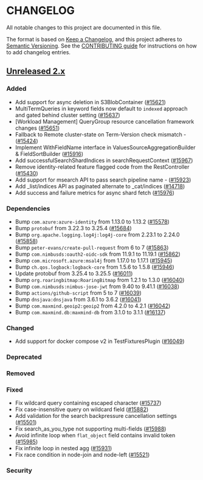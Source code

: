 # CHANGELOG
All notable changes to this project are documented in this file.

The format is based on [Keep a Changelog](https://keepachangelog.com/en/1.0.0/), and this project adheres to [Semantic Versioning](https://semver.org/spec/v2.0.0.html). See the [CONTRIBUTING guide](./CONTRIBUTING.md#Changelog) for instructions on how to add changelog entries.

## [Unreleased 2.x]
### Added
- Add support for async deletion in S3BlobContainer ([#15621](https://github.com/opensearch-project/OpenSearch/pull/15621))
- MultiTermQueries in keyword fields now default to `indexed` approach and gated behind cluster setting ([#15637](https://github.com/opensearch-project/OpenSearch/pull/15637))
- [Workload Management] QueryGroup resource cancellation framework changes ([#15651](https://github.com/opensearch-project/OpenSearch/pull/15651))
- Fallback to Remote cluster-state on Term-Version check mismatch - ([#15424](https://github.com/opensearch-project/OpenSearch/pull/15424))
- Implement WithFieldName interface in ValuesSourceAggregationBuilder & FieldSortBuilder ([#15916](https://github.com/opensearch-project/OpenSearch/pull/15916))
- Add successfulSearchShardIndices in searchRequestContext ([#15967](https://github.com/opensearch-project/OpenSearch/pull/15967))
- Remove identity-related feature flagged code from the RestController ([#15430](https://github.com/opensearch-project/OpenSearch/pull/15430))
- Add support for msearch API to pass search pipeline name - ([#15923](https://github.com/opensearch-project/OpenSearch/pull/15923))
- Add _list/indices API as paginated alternate to _cat/indices ([#14718](https://github.com/opensearch-project/OpenSearch/pull/14718))
- Add success and failure metrics for async shard fetch ([#15976](https://github.com/opensearch-project/OpenSearch/pull/15976))

### Dependencies
- Bump `com.azure:azure-identity` from 1.13.0 to 1.13.2 ([#15578](https://github.com/opensearch-project/OpenSearch/pull/15578))
- Bump `protobuf` from 3.22.3 to 3.25.4 ([#15684](https://github.com/opensearch-project/OpenSearch/pull/15684))
- Bump `org.apache.logging.log4j:log4j-core` from 2.23.1 to 2.24.0 ([#15858](https://github.com/opensearch-project/OpenSearch/pull/15858))
- Bump `peter-evans/create-pull-request` from 6 to 7 ([#15863](https://github.com/opensearch-project/OpenSearch/pull/15863))
- Bump `com.nimbusds:oauth2-oidc-sdk` from 11.9.1 to 11.19.1 ([#15862](https://github.com/opensearch-project/OpenSearch/pull/15862))
- Bump `com.microsoft.azure:msal4j` from 1.17.0 to 1.17.1 ([#15945](https://github.com/opensearch-project/OpenSearch/pull/15945))
- Bump `ch.qos.logback:logback-core` from 1.5.6 to 1.5.8 ([#15946](https://github.com/opensearch-project/OpenSearch/pull/15946))
- Update protobuf from 3.25.4 to 3.25.5 ([#16011](https://github.com/opensearch-project/OpenSearch/pull/16011))
- Bump `org.roaringbitmap:RoaringBitmap` from 1.2.1 to 1.3.0 ([#16040](https://github.com/opensearch-project/OpenSearch/pull/16040))
- Bump `com.nimbusds:nimbus-jose-jwt` from 9.40 to 9.41.1 ([#16038](https://github.com/opensearch-project/OpenSearch/pull/16038))
- Bump `actions/github-script` from 5 to 7 ([#16039](https://github.com/opensearch-project/OpenSearch/pull/16039))
- Bump `dnsjava:dnsjava` from 3.6.1 to 3.6.2 ([#16041](https://github.com/opensearch-project/OpenSearch/pull/16041))
- Bump `com.maxmind.geoip2:geoip2` from 4.2.0 to 4.2.1 ([#16042](https://github.com/opensearch-project/OpenSearch/pull/16042))
- Bump `com.maxmind.db:maxmind-db` from 3.1.0 to 3.1.1 ([#16137](https://github.com/opensearch-project/OpenSearch/pull/16137))

### Changed
- Add support for docker compose v2 in TestFixturesPlugin ([#16049](https://github.com/opensearch-project/OpenSearch/pull/16049))


### Deprecated

### Removed

### Fixed
- Fix wildcard query containing escaped character ([#15737](https://github.com/opensearch-project/OpenSearch/pull/15737))
- Fix case-insensitive query on wildcard field ([#15882](https://github.com/opensearch-project/OpenSearch/pull/15882))
- Add validation for the search backpressure cancellation settings ([#15501](https://github.com/opensearch-project/OpenSearch/pull/15501))
- Fix search_as_you_type not supporting multi-fields ([#15988](https://github.com/opensearch-project/OpenSearch/pull/15988))
- Avoid infinite loop when `flat_object` field contains invalid token ([#15985](https://github.com/opensearch-project/OpenSearch/pull/15985))
- Fix infinite loop in nested agg ([#15931](https://github.com/opensearch-project/OpenSearch/pull/15931))
- Fix race condition in node-join and node-left ([#15521](https://github.com/opensearch-project/OpenSearch/pull/15521))

### Security

[Unreleased 2.x]: https://github.com/opensearch-project/OpenSearch/compare/2.17...2.x
